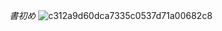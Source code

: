 *書初め*
![c312a9d60dca7335c0537d71a00682c8](https://github.com/user-attachments/assets/0fd80bc6-fb7e-48b0-8609-3a303f6aeb96)
